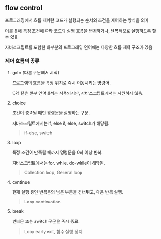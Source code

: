 

## flow control

프로그래밍에서 흐름 제어란 코드가 실행되는 순서와 조건을 제어하는 방식을 의미

이를 통해 특정 조건에 따라 코드의 실행 흐름을 변경하거나, 반복적으로 실행하도록 할 수 있음

자바스크립트를 포함한 대부분의 프로그래밍 언어에는 다양한 흐름 제어 구조가 있음


### 제어 흐름의 종류

1. goto (다른 구문에서 시작)

    프로그램의 흐름을 특정 위치로 즉시 이동시키는 명령어.

    C와 같은 일부 언어에서는 사용되지만, 자바스크립트에서는 지원하지 않음.

2. choice

    조건이 충족될 때만 명령문을 실행하는 구문.

    자바스크립트에서는 if, else if, else, switch가 해당됨.

    >if-else, switch

3. loop

    특정 조건이 만족될 때까지 명령문을 0회 이상 반복.

    자바스크립트에서는 for, while, do-while이 해당됨.

    >Collection loop, General loop

4. continue

    현재 실행 중인 반복문의 남은 부분을 건너뛰고, 다음 반복 실행.

    > Loop continuation

5. break

    반복문 또는 switch 구문을 즉시 종료.

    > Loop early exit, 함수 실행 정지
